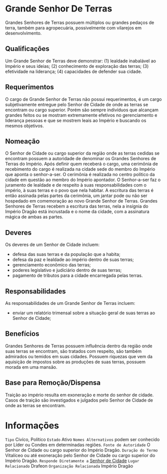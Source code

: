 <!-- TITLE: Grande Senhor De Terras -->
<!-- SUBTITLE: Visão geral sobre Grande Senhor De Terras -->

# Grande Senhor De Terras
Grandes Senhores de Terras possuem múltiplos ou grandes pedaços de terra, também para agropecuária, possivelmente com vilarejos em desenvolvimento.

## Qualificações
Um Grande Senhor de Terras deve demonstrar: (1) lealdade inabalável ao Império e seus ideias; (2) conhecimento de exploração das terras; (3) efetividade na liderança; (4) capacidades de defender sua cidade.

## Requerimentos
O cargo de Grande Senhor de Terras não possui requerimentos, é um cargo subjetivamente entregue pelo Senhor de Cidade de onde as terras se encontram ou cargo superior.   Porém são sempre indivíduos que alcançam grandes feitos ou se mostram extremamente efetivos no gerenciamento e liderança pessoas e que se mostrem leais ao Império e buscando os mesmos objetivos.

## Nomeação
O Senhor de Cidade ou cargo superior da região onde as terras cedidas se encontram possuem a autoridade de denominar os Grandes Senhores de Terras do Império. Após definir quem receberá o cargo, uma cerimônia de recebimento do cargo é realizada na cidade sede do membro do Império que aponta o senhor-a-ser.   O cerimônia é realizada no centro político da cidade em questão ao membro do Império apontador. O Senhor-a-ser faz o juramento de lealdade e de respeito à suas responsabilidades com o império, à suas terras e o povo que nela habitar. A escritura das terras é então assinada pelas partes da cerimônia, um jantar pode ou não ser hospedado em comemoração ao novo Grande Senhor de Terras.   Grandes Senhores de Terras recebem a escritura das terras, nela a insígnia do Império Dragão está incrustada e o nome da cidade, com a assinatura mágica de ambas as partes.

## Deveres
Os deveres de um Senhor de Cidade incluem:
* defesa das suas terras e da população que a habita;
* defesa da paz e lealdade ao império dentro de suas terras;
* gerenciamento econômico das terras;
* poderes legislativo e judiciário dentro de suas terras;
* pagamento de tributos para a cidade encarregada pelas terras.

## Responsabilidades
As responsabilidades de um Grande Senhor de Terras incluem:
* enviar um relatório trimensal sobre a situação geral de suas terras ao Senhor de Cidade;


## Benefícios
Grandes Senhores de Terras possuem influência dentro da região onde suas terras se encontram, são tratados com respeito, são também admirados ou temidos em suas cidades. Possuem riquezas que vem da aquisição de impostos sobre as produções de suas terras, possuem morada em uma mansão.

## Base para Remoção/Dispensa
Traição ao império resulta em exoneração e morte do senhor de cidade. Casos de traição são investigados e julgados pelo Senhor de Cidade de onde as terras se encontram.

# Informações
`Tipo` Civíco, Político 
`Estado` Ativo
`Nomes Alternativos` podem ser conhecido por Líder ou Condes em determinadas regiões.
`Fonte de Autoridade` O Senhor de Cidade ou cargo superior do Império Dragão.
`Duração do Termo` Vitalíceo ou até exoneração pelo Senhor de Cidade ou cargo superior do Império Dragão.
`Responde Diretamente a` [Senhor de Cidade]()
`Lugar Relacionado` Drafeon
`Organização Relacionada` Império Dragão
